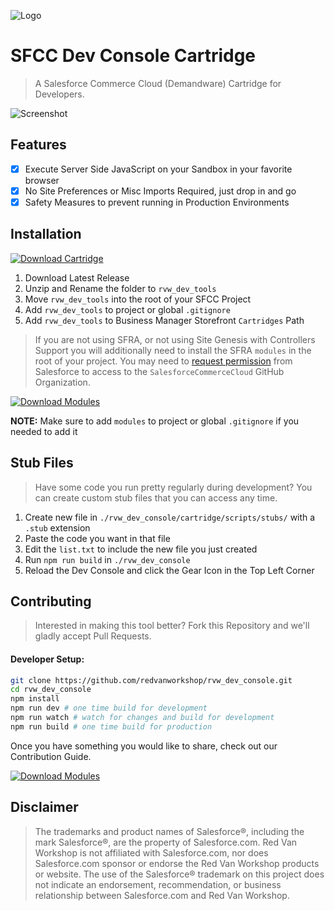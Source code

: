 ![Logo](https://red-van-workshop.s3.us-east-1.amazonaws.com/logo.png "Logo")

SFCC Dev Console Cartridge
===

> A Salesforce Commerce Cloud (Demandware) Cartridge for Developers.

![Screenshot](https://red-van-workshop.s3.us-east-1.amazonaws.com/rvw-devtools-demo.gif "Screenshot")

## Features

- [X] Execute Server Side JavaScript on your Sandbox in your favorite browser
- [X] No Site Preferences or Misc Imports Required, just drop in and go
- [X] Safety Measures to prevent running in Production Environments

Installation
---

[![Download Cartridge](https://img.shields.io/badge/Download_Cartridge-blue.svg?logo=github&style=for-the-badge)](https://github.com/redvanworkshop/rvw_dev_console/releases/latest)

1. Download Latest Release
2. Unzip and Rename the folder to `rvw_dev_tools`
3. Move `rvw_dev_tools` into the root of your SFCC Project
4. Add `rvw_dev_tools` to project or global `.gitignore`
5. Add `rvw_dev_tools` to Business Manager Storefront `Cartridges` Path

> If you are not using SFRA, or not using Site Genesis with Controllers Support you will additionally need to install the SFRA `modules` in the root of your project.  You may need to [request permission](https://quip.com/av0SAqpXEAaW) from Salesforce to access to the `SalesforceCommerceCloud` GitHub Organization.

[![Download Modules](https://img.shields.io/badge/SFRA_Modules-EEEEEE.svg?logo=Salesforce&style=for-the-badge)](https://github.com/SalesforceCommerceCloud/storefront-reference-architecture/tree/master/cartridges/modules)

**NOTE:** Make sure to add `modules` to project or global `.gitignore` if you needed to add it

Stub Files
---

> Have some code you run pretty regularly during development? You can create custom stub files that you can access any time.

1. Create new file in `./rvw_dev_console/cartridge/scripts/stubs/` with a `.stub` extension
2. Paste the code you want in that file
3. Edit the `list.txt` to include the new file you just created
4. Run `npm run build` in `./rvw_dev_console`
5. Reload the Dev Console and click the Gear Icon in the Top Left Corner

Contributing
---

> Interested in making this tool better?  Fork this Repository and we'll gladly accept Pull Requests.

#### Developer Setup:

```bash
git clone https://github.com/redvanworkshop/rvw_dev_console.git
cd rvw_dev_console
npm install
npm run dev # one time build for development
npm run watch # watch for changes and build for development
npm run build # one time build for production
```

Once you have something you would like to share, check out our Contribution Guide.

[![Download Modules](https://img.shields.io/badge/Contribution_Guide-EEEEEE.svg?logo=github&logoColor=black&style=for-the-badge)](https://github.com/SalesforceCommerceCloud/storefront-reference-architecture/tree/master/cartridges/modules)

Disclaimer
---

> The trademarks and product names of Salesforce®, including the mark Salesforce®, are the property of Salesforce.com. Red Van Workshop is not affiliated with Salesforce.com, nor does Salesforce.com sponsor or endorse the Red Van Workshop products or website. The use of the Salesforce® trademark on this project does not indicate an endorsement, recommendation, or business relationship between Salesforce.com and Red Van Workshop.
